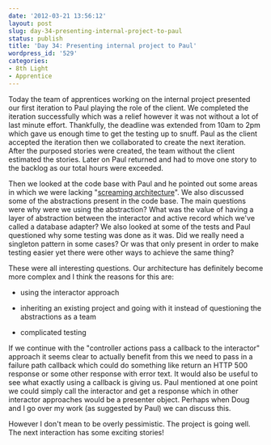 ```yaml
---
date: '2012-03-21 13:56:12'
layout: post
slug: day-34-presenting-internal-project-to-paul
status: publish
title: 'Day 34: Presenting internal project to Paul'
wordpress_id: '529'
categories:
- 8th Light
- Apprentice
---
```


Today the team of apprentices working on the internal project presented our first iteration to Paul playing the role of the client. We completed the iteration successfully which was a relief however it was not without a lot of last minute effort. Thankfully, the deadline was extended from 10am to 2pm which gave us enough time to get the testing up to snuff. Paul as the client accepted the iteration then we collaborated to create the next iteration. After the purposed stories were created, the team without the client estimated the stories. Later on Paul returned and had to move one story to the backlog as our total hours were exceeded.

Then we looked at the code base with Paul and he pointed out some areas in which we were lacking "[screaming architecture](http://blog.8thlight.com/uncle-bob/2011/09/30/Screaming-Architecture.html)". We also discussed some of the abstractions present in the code base. The main questions were why were we using the abstraction? What was the value of having a layer of abstraction between the interactor and active record which we've called a database adapter? We also looked at some of the tests and Paul questioned why some testing was done as it was. Did we really need a singleton pattern in some cases? Or was that only present in order to make testing easier yet there were other ways to achieve the same thing?

These were all interesting questions. Our architecture has definitely become more complex and I think the reasons for this are:



	
  * using the interactor approach

	
  * inheriting an existing project and going with it instead of questioning the abstractions as a team

	
  * complicated testing



If we continue with the "controller actions pass a callback to the interactor" approach it seems clear to actually benefit from this we need to pass in a failure path callback which could do something like return an HTTP 500 response or some other response with error text. It would also be useful to see what exactly using a callback is giving us. Paul mentioned at one point we could simply call the interactor and get a response which in other interactor approaches would be a presenter object. Perhaps when Doug and I go over my work (as suggested by Paul) we can discuss this.

However I don't mean to be overly pessimistic. The project is going well. The next interaction has some exciting stories!
